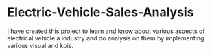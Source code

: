 # Electric-Vehicle-Sales-Analysis

I have created this project to learn and know about various aspects of electrical vehicle a
industry and do analysis on them by implementing various visual and kpis.
